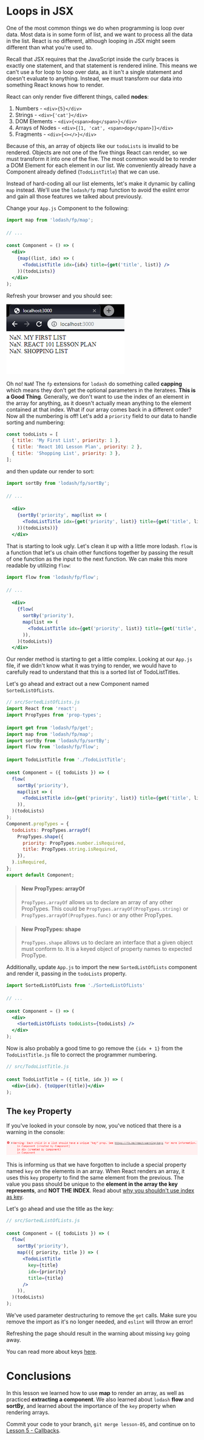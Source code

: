 # Loops in JSX

One of the most common things we do when programming is loop over data. Most
data is in some form of list, and we want to process all the data in the list.
React is no different, although looping in JSX might seem different than what
you're used to.

Recall that JSX requires that the JavaScript inside the curly braces is
exactly one statement, and that statement is rendered inline. This means we
can't use a for loop to loop over data, as it isn't a single statement and
doesn't evaluate to anything. Instead, we must transform our data into
something React knows how to render.

React can only render five different things, called **nodes**:

1. Numbers - `<div>{5}</div>`
2. Strings - `<div>{'cat'}</div>`
3. DOM Elements - `<div>{<span>dog</span>}</div>`
4. Arrays of Nodes - `<div>{[1, 'cat', <span>dog</span>]}</div>`
5. Fragments - `<div>{<></>}</div>`

Because of this, an array of objects like our `todoLists` is invalid to be
rendered. Objects are not one of the five things React can render, so we must
transform it into one of the five. The most common would be to render a DOM
Element for each element in our list. We conveniently already have a
Component already defined (`TodoListTitle`) that we can use.

Instead of hard-coding all our list elements, let's make it dynamic by
calling `map` instead. We'll use the `lodash/fp` map function to avoid the
eslint error and gain all those features we talked about previously.

Change your `App.js` Component to the following:

```jsx
import map from 'lodash/fp/map';

// ...

const Component = () => (
  <div>
    {map((list, idx) => (
      <TodoListTitle idx={idx} title={get('title', list)} />
    ))(todoLists)}
  </div>
);
```

Refresh your browser and you should see:

![lodash map nan](images/04/lodash-map-nan.png)

Oh no! `NaN`! The `fp` extensions for `lodash` do something called
**capping** which means they don't get the optional parameters in the
iteratees. **This is a Good Thing**. Generally, we don't want to use the
index of an element in the array for anything, as it doesn't actually mean
anything to the element contained at that index. What if our array comes back
in a different order? Now all the numbering is off! Let's add a `priority`
field to our data to handle sorting and numbering:

```jsx
const todoLists = [
  { title: 'My First List', priority: 1 },
  { title: 'React 101 Lesson Plan', priority: 2 },
  { title: 'Shopping List', priority: 3 },
];
```

and then update our render to sort:

```jsx
import sortBy from 'lodash/fp/sortBy';

// ...

  <div>
    {sortBy('priority', map(list => (
      <TodoListTitle idx={get('priority', list)} title={get('title', list)} />
    ))(todoLists))}
  </div>
```

That is starting to look ugly. Let's clean it up with a little more lodash.
`flow` is a function that let's us chain other functions together by passing
the result of one function as the input to the next function. We can make
this more readable by utilizing `flow`:

```jsx
import flow from 'lodash/fp/flow';

// ...

  <div>
    {flow(
      sortBy('priority'),
      map(list => (
        <TodoListTitle idx={get('priority', list)} title={get('title', list)} />
      )),
    )(todoLists)}
  </div>
```

Our render method is starting to get a little complex. Looking at our
`App.js` file, if we didn't know what it was trying to render, we would have
to carefully read to understand that this is a sorted list of TodoListTitles.

Let's go ahead and extract out a new Component named `SortedListOfLists`.

```jsx
// src/SortedListOfLists.js
import React from 'react';
import PropTypes from 'prop-types';

import get from 'lodash/fp/get';
import map from 'lodash/fp/map';
import sortBy from 'lodash/fp/sortBy';
import flow from 'lodash/fp/flow';

import TodoListTitle from './TodoListTitle';

const Component = ({ todoLists }) => (
  flow(
    sortBy('priority'),
    map(list => (
      <TodoListTitle idx={get('priority', list)} title={get('title', list)} />
    )),
  )(todoLists)
);
Component.propTypes = {
  todoLists: PropTypes.arrayOf(
    PropTypes.shape({
      priority: PropTypes.number.isRequired,
      title: PropTypes.string.isRequired,
    }),
  ).isRequired,
};
export default Component;
```

> #### New PropTypes: arrayOf
> 
> `PropTypes.arrayOf` allows us to declare an array of any other PropTypes.
This could be `PropTypes.arrayOf(PropTypes.string)` or
`PropTypes.arrayOf(PropTypes.func)` or any other PropTypes.

> #### New PropTypes: shape
>
> `PropTypes.shape` allows us to declare an interface that a given object
must conform to. It is a keyed object of property names to expected PropType.

Additionally, update `App.js` to import the new `SortedListOfLists` component
and render it, passing in the `todoLists` property.

```jsx
import SortedListOfLists from './SortedListOfLists'

// ...

const Component = () => (
  <div>
    <SortedListOfLists todoLists={todoLists} />
  </div>
);
```

Now is also probably a good time to go remove the `{idx + 1}` from the
`TodoListTitle.js` file to correct the programmer numbering.

```jsx
// src/TodoListTitle.js

const TodoListTitle = ({ title, idx }) => (
  <div>{idx}. {toUpper(title)}</div>
);
```

## The `key` Property

If you've looked in your console by now, you've noticed that there is a
warning in the console:

![react warning keys](images/04/react-warning-keys.png)

This is informing us that we have forgotten to include a special property
named `key` on the elements in an array. When React renders an array, it uses
this `key` property to find the same element from the previous. The value you
pass should be unique to the **element in the array the key represents**, and
**NOT THE INDEX**. Read about [why you shouldn't use index as
key](https://github.com/yannickcr/eslint-plugin-react/blob/master/docs/rules/no-array-index-key.md).

Let's go ahead and use the title as the key:

```jsx
// src/SortedListOfLists.js

const Component = ({ todoLists }) => (
  flow(
    sortBy('priority'),
    map(({ priority, title }) => (
      <TodoListTitle
        key={title}
        idx={priority}
        title={title}
      />
    )),
  )(todoLists)
);
```

We've used parameter destructuring to remove the `get` calls. Make sure you
remove the import as it's no longer needed, and `eslint` will throw an error!

Refreshing the page should result in the warning about missing `key` going
away.

You can read more about keys
[here](https://reactjs.org/docs/lists-and-keys.html#keys).

# Conclusions

In this lesson we learned how to use **map** to render an array, as well as
practiced **extracting a component**. We also learned about `lodash`
**flow** and **sortBy**, and learned about the importance of the `key`
property when rendering arrays.

Commit your code to your branch, `git merge lesson-05`, and continue on to
[Lesson 5 - Callbacks](05_Callbacks.md).